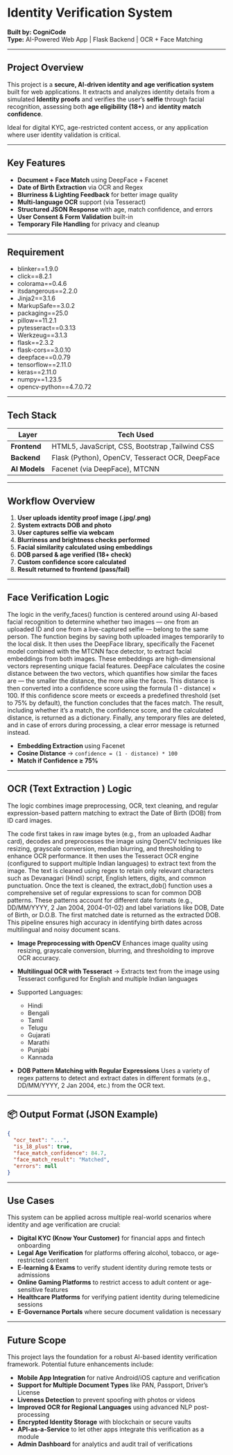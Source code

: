 # Identity Verification System 

**Built by: CogniCode**  
**Type:** AI-Powered Web App | Flask Backend | OCR + Face Matching

---

##  Project Overview

This project is a **secure, AI-driven identity and age verification system** built for web applications. It extracts and analyzes identity details from a simulated **Identity proofs** and verifies the user’s **selfie** through facial recognition, assessing both **age eligibility (18+)** and **identity match confidence**.

Ideal for digital KYC, age-restricted content access, or any application where user identity validation is critical.

---

##  Key Features

-  **Document + Face Match** using DeepFace + Facenet  
-  **Date of Birth Extraction** via OCR and Regex  
-  **Blurriness & Lighting Feedback** for better image quality  
-  **Multi-language OCR** support (via Tesseract)  
-  **Structured JSON Response** with age, match confidence, and errors  
-  **User Consent & Form Validation** built-in  
-  **Temporary File Handling** for privacy and cleanup  
---
## Requirement 

- blinker==1.9.0
- click==8.2.1
- colorama==0.4.6 
- itsdangerous==2.2.0 
- Jinja2==3.1.6 
- MarkupSafe==3.0.2 
- packaging==25.0 
- pillow==11.2.1 
- pytesseract==0.3.13 
- Werkzeug==3.1.3 
- flask==2.3.2 
- flask-cors==3.0.10 
- deepface==0.0.79
- tensorflow==2.11.0 
- keras==2.11.0
- numpy==1.23.5
- opencv-python==4.7.0.72
---

##  Tech Stack

| Layer         | Tech Used                                       |
|--------------|-------------------------------------------------|
| **Frontend** | HTML5, JavaScript, CSS, Bootstrap ,Tailwind CSS             |
| **Backend**  | Flask (Python), OpenCV, Tesseract OCR, DeepFace |
| **AI Models**| Facenet (via DeepFace), MTCNN                   |

---

##  Workflow Overview

1. **User uploads identity proof image (.jpg/.png)**  
2. **System extracts DOB and photo**  
3. **User captures selfie via webcam**  
4. **Blurriness and brightness checks performed**  
5. **Facial similarity calculated using embeddings**  
6. **DOB parsed & age verified (18+ check)**  
7. **Custom confidence score calculated**  
8. **Result returned to frontend (pass/fail)**  

---

##  Face Verification Logic
The logic in the verify_faces() function is centered around using AI-based facial recognition to determine whether two images — one from an uploaded ID and one from a live-captured selfie — belong to the same person. The function begins by saving both uploaded images temporarily to the local disk. It then uses the DeepFace library, specifically the Facenet model combined with the MTCNN face detector, to extract facial embeddings from both images. These embeddings are high-dimensional vectors representing unique facial features. DeepFace calculates the cosine distance between the two vectors, which quantifies how similar the faces are — the smaller the distance, the more alike the faces. This distance is then converted into a confidence score using the formula (1 - distance) × 100. If this confidence score meets or exceeds a predefined threshold (set to 75% by default), the function concludes that the faces match. The result, including whether it’s a match, the confidence score, and the calculated distance, is returned as a dictionary. Finally, any temporary files are deleted, and in case of errors during processing, a clear error message is returned instead.
-  **Embedding Extraction** using Facenet  
-  **Cosine Distance** → `confidence = (1 - distance) * 100`  
-  **Match if Confidence ≥ 75%**

---


##  OCR (Text Extraction ) Logic
The logic combines image preprocessing, OCR, text cleaning, and regular expression-based pattern matching to extract the Date of Birth (DOB) from ID card images.

The code first takes in raw image bytes (e.g., from an uploaded Aadhar card), decodes and preprocesses the image using OpenCV techniques like resizing, grayscale conversion, median blurring, and thresholding to enhance OCR performance. It then uses the Tesseract OCR engine (configured to support multiple Indian languages) to extract text from the image. The text is cleaned using regex to retain only relevant characters such as Devanagari (Hindi) script, English letters, digits, and common punctuation. Once the text is cleaned, the extract_dob() function uses a comprehensive set of regular expressions to scan for common DOB patterns. These patterns account for different date formats (e.g., DD/MM/YYYY, 2 Jan 2004, 2004-01-02) and label variations like DOB, Date of Birth, or D.O.B. The first matched date is returned as the extracted DOB. This pipeline ensures high accuracy in identifying birth dates across multilingual and noisy document scans.
-  **Image Preprocessing with OpenCV** Enhances image quality using resizing, grayscale conversion, blurring, and thresholding to improve OCR accuracy.  
-  **Multilingual OCR with Tesseract** → Extracts text from the image using Tesseract configured for English and multiple Indian languages
  - Supported Languages:
    - Hindi
    - Bengali
    - Tamil
    - Telugu
    - Gujarati
    - Marathi
    - Punjabi
    - Kannada

-  **DOB Pattern Matching with Regular Expressions** Uses a variety of regex patterns to detect and extract dates in different formats (e.g., DD/MM/YYYY, 2 Jan 2004, etc.) from the OCR text.

---

## 📦 Output Format (JSON Example)

```json
{
  "ocr_text": "...",
  "is_18_plus": true,
  "face_match_confidence": 84.7,
  "face_match_result": "Matched",
  "errors": null
}
```
---
##  Use Cases

This system can be applied across multiple real-world scenarios where identity and age verification are crucial:

-  **Digital KYC (Know Your Customer)** for financial apps and fintech onboarding  
-  **Legal Age Verification** for platforms offering alcohol, tobacco, or age-restricted content  
-  **E-learning & Exams** to verify student identity during remote tests or admissions  
-  **Online Gaming Platforms** to restrict access to adult content or age-sensitive features  
-  **Healthcare Platforms** for verifying patient identity during telemedicine sessions  
-  **E-Governance Portals** where secure document validation is necessary  

---

##  Future Scope

This project lays the foundation for a robust AI-based identity verification framework. Potential future enhancements include:

-  **Mobile App Integration** for native Android/iOS capture and verification  
-  **Support for Multiple Document Types** like PAN, Passport, Driver’s License  
-  **Liveness Detection** to prevent spoofing with photos or videos  
-  **Improved OCR for Regional Languages** using advanced NLP post-processing  
-  **Encrypted Identity Storage** with blockchain or secure vaults  
-  **API-as-a-Service** to let other apps integrate this verification as a module  
-  **Admin Dashboard** for analytics and audit trail of verifications